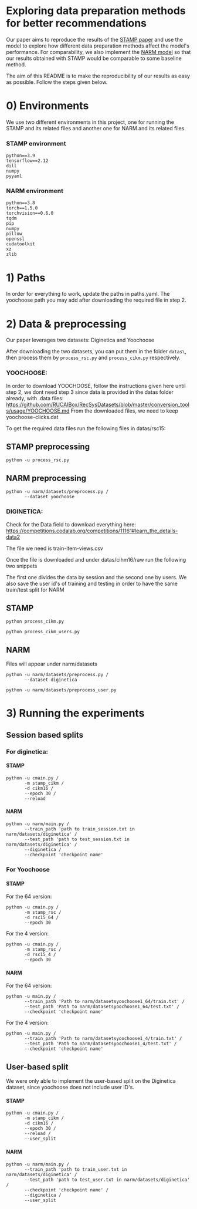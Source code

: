 # Exploring data preparation methods for better recommendations

Our paper aims to reproduce the results of the [STAMP paper](https://dl.acm.org/doi/abs/10.1145/3219819.3219950) and use the model to explore how different data preparation methods affect the model's performance. For comparability, we also implement the [NARM model](https://arxiv.org/abs/1711.04725) so that our results obtained with STAMP would be comparable to some baseline method. 

The aim of this README is to make the reproducibility of our results as easy as possible. Follow the steps given below.

# 0) Environments
We use two different environments in this project, one for running the STAMP and its related files and another one for NARM and its related files.

### STAMP environment
```
python==3.9
tensorflow==2.12
dill
numpy
pyyaml
```

### NARM environment
```
python==3.8
torch==1.5.0
torchvision==0.6.0
tqdm
pip
numpy
pillow
openssl
cudatoolkit
xz
zlib
```

# 1) Paths
In order for everything to work, update the paths in paths.yaml. The yoochoose path you may add after downloading the required file in step 2.


# 2) Data & preprocessing
Our paper leverages two datasets: Diginetica and Yoochoose

After downloading the two datasets, you can put them in the folder `datas\`, then process them by `process_rsc.py` and  `process_cikm.py` respectively.

### YOOCHOOSE: 
In order to download YOOCHOOSE, follow the instructions given here until step 2, we dont need step 3 since data is provided in the datas folder already, with .data files:
https://github.com/RUCAIBox/RecSysDatasets/blob/master/conversion_tools/usage/YOOCHOOSE.md
From the downloaded files, we need to keep yoochoose-clicks.dat

To get the required data files run the following files in datas/rsc15:

## STAMP preprocessing

```
python -u process_rsc.py
``` 

## NARM preprocessing

```
python -u narm/datasets/preprocess.py /
       --dataset yoochoose
```


### DIGINETICA:

Check for the Data field to download everything here: https://competitions.codalab.org/competitions/11161#learn_the_details-data2

The file we need is train-item-views.csv

Once the file is downloaded and under datas/cihm16/raw
run the following two snippets

The first one divides the data by session and the second one by users. We also save the user id's of training and testing in order to have the same train/test split for NARM

## STAMP
```
python process_cikm.py
```
```
python process_cikm_users.py
```

## NARM
Files will appear under narm/datasets

```
python -u narm/datasets/preprocess.py /
       --dataset diginetica
```

```
python -u narm/datasets/preprocess_user.py
```

# 3) Running the experiments

## Session based splits

### For diginetica:

#### STAMP
```
python -u cmain.py / 
       -m stamp_cikm /
       -d cikm16 / 
       --epoch 30 /
       --reload
```

#### NARM
```
python -u narm/main.py / 
       --train_path 'path to train_session.txt in narm/datasets/diginetica' / 
       --test_path 'path to test_session.txt in narm/datasets/diginetica' /
       --diginetica /
       --checkpoint 'checkpoint name'
```

### For Yoochoose

#### STAMP
For the 64 version:
```
python -u cmain.py /
       -m stamp_rsc / 
       -d rsc15_64 /
       --epoch 30
```

For the 4 version:
```
python -u cmain.py /
       -m stamp_rsc / 
       -d rsc15_4 /
       --epoch 30
```

#### NARM
For the 64 version:
```
python -u main.py / 
       --train_path 'Path to narm/datasetsyoochoose1_64/train.txt' / 
       --test_path 'Path to narm/datasetsyoochoose1_64/test.txt' /
       --checkpoint 'checkpoint name'
```

For the 4 version:
```
python -u main.py / 
       --train_path 'Path to narm/datasetsyoochoose1_4/train.txt' / 
       --test_path 'Path to narm/datasetsyoochoose1_4/test.txt' /
       --checkpoint 'checkpoint name'
```

## User-based split

We were only able to implement the user-based split on the Diginetica dataset, since yoochoose does not include user ID's.

#### STAMP
```
python -u cmain.py / 
       -m stamp_cikm /
       -d cikm16 / 
       --epoch 30 /
       --reload /
       --user_split
```

#### NARM
```
python -u narm/main.py / 
       --train_path 'path to train_user.txt in narm/datasets/diginetica' / 
       --test_path 'path to test_user.txt in narm/datasets/diginetica' /
       --checkpoint 'checkpoint name' /
       --diginetica /
       --user_split
```
